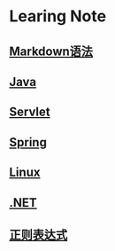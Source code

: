 # Learing Note 

## [Markdown语法](markdown/markdown.md)
## [Java](java/README.md)
## [Servlet](servlet/README.md)
## [Spring](Spring/README.md)
## [Linux](linux/README.md)
## [.NET](Dot.Net/Readme.md)
## [正则表达式](Regex/README.md)